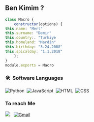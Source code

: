 
## Ben Kimim ?
```js
class Macro {
    constructor(options) {
this.name: "Mert"
this.surname: "Demir"
this.country:. "Turkiye
this.homeland: "Mardin"
this.birthday: "3.24.2008"
this.spicalday: "1.1.2018"
    };
}
module.exports = Macro
```

### 🛠 &nbsp;Software Languages
![Python](https://img.shields.io/badge/-Python-05122A?style=flat&logo=python)&nbsp;
![JavaScript](https://img.shields.io/badge/-JavaScript-05122A?style=flat&logo=javascript)&nbsp;
![HTML](https://img.shields.io/badge/-HTML-05122A?style=flat&logo=HTML5)&nbsp;
![CSS](https://img.shields.io/badge/-CSS-05122A?style=flat&logo=CSS3&logoColor=1572B6)&nbsp;
### To reach Me 
<a href="https://instagram.com/mertdemirofficiall"><img src="https://img.shields.io/badge/@mertdemirofficiall-E4405F?style=flat&logo=Instagram&logoColor=white"/></a> &nbsp;
<a href="https://discord.com/users/966293245783068684"><img alt="Gmail" src="https://img.shields.io/badge/Discord-2f3236?style=flat&logo=discord&logoColor=blue" /></a>
  
